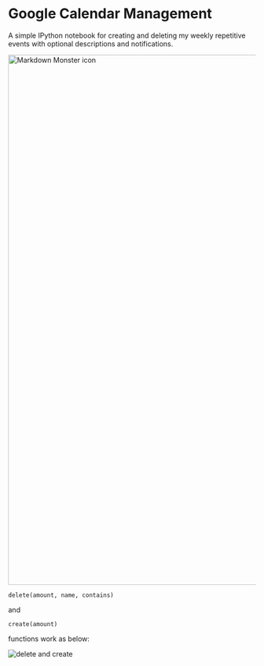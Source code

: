 # Google Calendar Management

A simple IPython notebook for creating and deleting my weekly repetitive events with optional descriptions and notifications.

<img src="https://user-images.githubusercontent.com/36932448/66071975-d2ecd880-e55c-11e9-8bc0-56d87d2a3b78.jpg"
     alt="Markdown Monster icon" 
     width=540; height=1080/>


```code::python
delete(amount, name, contains)
```
and
```
create(amount)
```
functions work as below:

![delete and create](https://user-images.githubusercontent.com/36932448/66072420-a9807c80-e55d-11e9-9f10-7bbca6174a8b.png)
